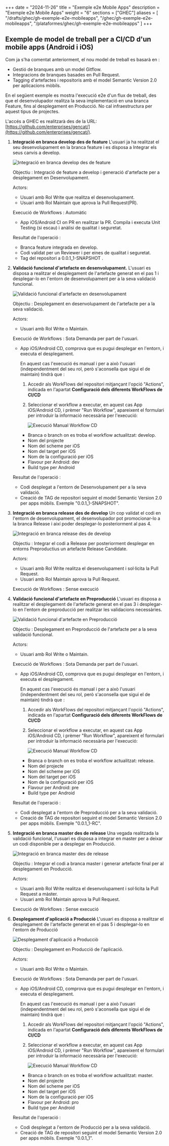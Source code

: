 
+++
date         = "2024-11-26"
title        = "Exemple e2e Mobile Apps"
description  = "Exemple e2e Mobile Apps"
weight      = "6"
sections    = ["GHEC"]
aliases = [
    "/drafts/ghec/gh-exemple-e2e-mobileapps",
    "/ghec/gh-exemple-e2e-mobileapps",
    "/plataformes/ghec/gh-exemple-e2e-mobileapps"
]
+++

## Exemple de model de treball per a CI/CD d'un mobile apps (Android i iOS)

Com ja s'ha comentat anteriorment, el nou model de treball es basarà en :
   + Gestió de branques amb un model Gitflow.
   + Integracions de branques basades en Pull Request.
   + Tagging d'artefactes i repositoris amb el model Semantic Version 2.0 per aplicacions mòbils.

   En el següent exemple es mostra l'execució e2e d'un flux de treball, des que el desenvolupador realitza la seva implementació en una branca Feature, fins al desplegament en Producció. No cal infraestructura per aquest tipus de projectes.
      
   L'accés a GHEC es realitzarà des de la URL:  [https://github.com/enterprises/gencat/](https://github.com/enterprises/gencat/).

  1. **Integració en branca develop des de feature**
      L'usuari ja ha realitzat el seu desenvolupament en la branca feature i es disposa a Integrar els seus canvis a develop.

      ![Integració en branca develop des de feature](/images/GHEC/gh_ejemplo_e2e_mobileapps_step1.png)


      Objectiu : Integració de feature a develop i generació d'artefacte per a desplegament en Desenvolupament.

      Actors:
      * Usuari amb Rol Write que realitza el desenvolupament.
      * Usuari amb Rol Maintain que aprova la Pull Request(PR).

      Execució de Workflows : Automàtic
      * App iOS/Android CI on PR en realitzar la PR.  Compila i executa Unit Testing (si escau) i anàlisi de qualitat i seguretat.

      Resultat de l'operació :
      * Branca feature integrada en develop.
      * Codi validat per un Reviewer i per eines de qualitat i seguretat.
      * Tag del repositori a 0.0.1_1-SNAPSHOT .

  2. **Validació funcional d'artefacte en desenvolupament.**
      L'usuari es disposa a realitzar el desplegament de l'artefacte generat en el pas 1 i desplegar-lo en l'entorn de desenvolupament per a la seva validació funcional.

      ![Validació funcional d'artefacte en desenvolupament](/images/GHEC/gh_ejemplo_e2e_mobileapps_step2.png)

      Objectiu : Desplegament en desenvolupament de l'artefacte per a la seva validació.

      Actors:
        * Usuari amb Rol Write o Maintain.
            
      Execució de Workflows : Sota Demanda per part de l'usuari.
        * App iOS/Android CD, comprova que es pugui desplegar en l'entorn, i executa el desplegament.

          En aquest cas l'execució és manual i per a això l'usuari (independentment del seu rol, però s'aconsella que sigui el de maintain) tindrà que :

          1. Accedir als WorkFlows del repositori mitjançant l'opció "Actions", indicada en l'apartat **Configuració dels diferents WorkFlows de CI/CD**
          2. Seleccionar el workflow a executar, en aquest cas App iOS/Android CD, i prèmer "Run Workflow", apareixent el formulari per introduir la informació necessària per l'execució: 

              ![Execució Manual Workflow CD](/images/GHEC/gh-ejecucion-manual-wf-mobileapps.png)

            * Branca o branch on es troba el workflow actualitzat: develop.
            * Nom del projecte
            * Nom del scheme per iOS
            * Nom del target per iOS
            * Nom de la configuració per iOS
            * Flavour per Android: dev
            * Build type per Android

      Resultat de l'operació :
        * Codi desplegat a l'entorn de Desenvolupament per a la seva validació.
        * Creació de TAG de repositori seguint el model Semantic Version 2.0 per apps mòbils. Exemple "0.0.1_1-SNAPSHOT".

  3. **Integració en branca release des de develop**
     Un cop validat el codi en l'entorn de desenvolupament, el desenvolupador pot promocionar-lo a la branca Release i així poder desplegar-lo posteriorment al pas 4.

      ![Integració en branca release des de develop](/images/GHEC/gh_ejemplo_e2e_mobileapps_step3.png)

      Objectiu : Integrar el codi a Release per posteriorment desplegar en entorns Preproductius un artefacte Release Candidate.

      Actors:
      * Usuari amb Rol Write realitza el desenvolupament i sol·licita la Pull Request.
      * Usuari amb Rol Maintain aprova la Pull Request.

      Execució de Workflows : Sense execució

  4. **Validació funcional d'artefacte en Preproducció**
      L'usuari es disposa a realitzar el desplegament de l'artefacte generat en el pas 3 i desplegar-lo en l'entorn de preproducció per realitzar les validacions necessàries.

      ![Validació funcional d'artefacte en Preproducció](/images/GHEC/gh_ejemplo_e2e_mobileapps_step4.png)
                
      Objectiu : Desplegament en Preproducció de l'artefacte per a la seva validació funcional.

      Actors:
        * Usuari amb Rol Write o Maintain.
              
      Execució de Workflows : Sota Demanda per part de l'usuari.
        * App iOS/Android CD, comprova que es pugui desplegar en l'entorn, i executa el desplegament.

          En aquest cas l'execució és manual i per a això l'usuari (independentment del seu rol, però s'aconsella que sigui el de maintain) tindrà que :

          1. Accedir als WorkFlows del repositori mitjançant l'opció "Actions", indicada en l'apartat **Configuració dels diferents WorkFlows de CI/CD**
          2. Seleccionar el workflow a executar, en aquest cas App iOS/Android CD, i prèmer "Run Workflow", apareixent el formulari per introduir la informació necessària per l'execució: 

              ![Execució Manual Workflow CD](/images/GHEC/gh-ejecucion-manual-wf-mobileapps.png)

            * Branca o branch on es troba el workflow actualitzat: release.
            * Nom del projecte
            * Nom del scheme per iOS
            * Nom del target per iOS
            * Nom de la configuració per iOS
            * Flavour per Android: pre
            * Build type per Android

      Resultat de l'operació :
        * Codi desplegat a l'entorn de Preproducció per a la seva validació.
        * Creació de TAG de repositori seguint el model Semantic Version 2.0 per apps mòbils. Exemple "0.0.1_1-RC".

  5. **Integració en branca master des de release**
      Una vegada realitzada la validació funcional, l'usuari es disposa a integrar en master per a deixar un codi disponible per a desplegar en Producció.

      ![Integració en branca master des de release](/images/GHEC/gh_ejemplo_e2e_mobileapps_step5.png)

      Objectiu : Integrar el codi a branca master i generar artefacte final per al desplegament en Producció.

      Actors:
      * Usuari amb Rol Write realitza el desenvolupament i sol·licita la Pull Request a màster.
      * Usuari amb Rol Maintain aprova la Pull Request.

      Execució de Workflows : Sense execució

  6. **Desplegament d'aplicació a Producció**
      L'usuari es disposa a realitzar el desplegament de l'artefacte generat en el pas 5 i desplegar-lo en l'entorn de Producció

      ![Desplegament d'aplicació a Producciò](/images/GHEC/gh_ejemplo_e2e_mobileapps_step6.png)

      Objectiu : Desplegament en Producció de l'aplicació.

      Actors:
        * Usuari amb Rol Write o Maintain.

      Execució de Workflows : Sota Demanda per part de l'usuari.
        * App iOS/Android CD, comprova que es pugui desplegar en l'entorn, i executa el desplegament.

          En aquest cas l'execució és manual i per a això l'usuari (independentment del seu rol, però s'aconsella que sigui el de maintain) tindrà que :

          1. Accedir als WorkFlows del repositori mitjançant l'opció "Actions", indicada en l'apartat **Configuració dels diferents WorkFlows de CI/CD**
          2. Seleccionar el workflow a executar, en aquest cas App iOS/Android CD, i prèmer "Run Workflow", apareixent el formulari per introduir la informació necessària per l'execució: 

              ![Execució Manual Workflow CD](/images/GHEC/gh-ejecucion-manual-wf-mobileapps.png)

            * Branca o branch on es troba el workflow actualitzat: master.
            * Nom del projecte
            * Nom del scheme per iOS
            * Nom del target per iOS
            * Nom de la configuració per iOS
            * Flavour per Android: pro
            * Build type per Android

      Resultat de l'operació :
        * Codi desplegat a l'entorn de Producció per a la seva validació.
        * Creació de TAG de repositori seguint el model Semantic Version 2.0 per apps mòbils. Exemple "0.0.1_1".
